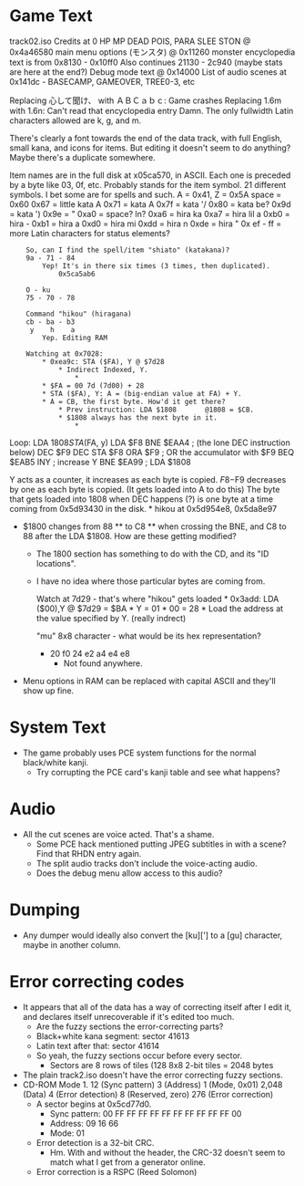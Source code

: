 # Game Text
track02.iso
Credits at 0
HP MP DEAD POIS, PARA SLEE STON @ 0x4a46580
main menu options (モンスタ) @ 0x11260
	monster encyclopedia text is from 0x8130 - 0x10ff0
	Also continues 21130 - 2c940 (maybe stats are here at the end?)
Debug mode text @ 0x14000
	List of audio scenes at 0x141dc - BASECAMP, GAMEOVER, TREE0-3, etc

Replacing 心して聞け、 with ＡＢＣａｂｃ: Game crashes
Replacing 1.6m with 1.6n: Can't read that encyclopedia entry
	Damn. The only fullwidth Latin characters allowed are k, g, and m.

There's clearly a font towards the end of the data track, with full English, small kana, and icons for items.
	But editing it doesn't seem to do anything? Maybe there's a duplicate somewhere.

Item names are in the full disk at x05ca570, in ASCII.
	Each one is preceded by a byte like 03, 0f, etc. Probably stands for the item symbol.
		21 different symbols. I bet some are for spells and such.
		A = 0x41, Z = 0x5A
		space = 0x60
		0x67 = little kata A
		0x71 = kata A
		0x7f = kata '/
		0x80 = kata be?
		0x9d = kata ')
		0x9e = "
		0xa0 = space? ln?
		0xa6 = hira ka
		0xa7 = hira lil a
		0xb0 = hira -
		0xb1 = hira a
		0xd0 = hira mi
		0xdd = hira n
		0xde = hira "
		0x ef - ff = more Latin characters for status elements?

		So, can I find the spell/item "shiato" (katakana)?
		9a - 71 - 84
			Yep! It's in there six times (3 times, then duplicated).
				0x5ca5ab6

		O - ku
		75 - 70 - 78

		Command "hikou" (hiragana)
		cb - ba - b3
		 y    h    a
			Yep. Editing RAM 

		Watching at 0x7028:
			* 0xea9c: STA ($FA), Y @ $7d28
				* Indirect Indexed, Y. 
					* 
			* $FA = 00 7d (7d00) + 28
			* STA ($FA), Y: A = (big-endian value at FA) + Y.
			* A = CB, the first byte. How'd it get there?
				* Prev instruction: LDA $1808       @1808 = $CB.
				* $1808 always has the next byte in it.
					*

Loop:
LDA $1808
STA ($FA, y)
LDA $F8
BNE $EAA4     ; (the lone DEC instruction below)
DEC $F9
DEC
STA $F8
ORA $F9       ; OR the accumulator with $F9
BEQ $EAB5
INY           ; increase Y
BNE $EA99     ; LDA $1808

Y acts as a counter, it increases as each byte is copied.
$F8-$F9 decreases by one as each byte is copied. (It gets loaded into A to do this)
The byte that gets loaded into 1808 when DEC happens (?) is one byte at a time coming from 0x5d93430 in the disk.
	* hikou at 0x5d954e8, 0x5da8e97

* $1800 changes from 88 ** to C8 ** when crossing the BNE, and C8 to 88 after the LDA $1808. How are these getting modified?
	* The 1800 section has something to do with the CD, and its "ID locations".
	* I have no idea where those particular bytes are coming from.




		Watch at 7d29 - that's where "hikou" gets loaded
			* 0x3add: LDA ($00),Y   @ $7d29 = $BA
				* Y = 01
				* 00 = 28
				* Load the address at the value specified by Y. (really indrect)
				
		"mu" 8x8 character - what would be its hex representation?
		* 20 f0 24 e2 a4 e4 e8
			* Not found anywhere.

* Menu options in RAM can be replaced with capital ASCII and they'll show up fine.

# System Text
* The game probably uses PCE system functions for the normal black/white kanji.
	* Try corrupting the PCE card's kanji table and see what happens?

# Audio
* All the cut scenes are voice acted. That's a shame.
	* Some PCE hack mentioned putting JPEG subtitles in with a scene? Find that RHDN entry again.
	* The split audio tracks don't include the voice-acting audio.
	* Does the debug menu allow access to this audio?

# Dumping
* Any dumper would ideally also convert the [ku]['] to a [gu] character, maybe in another column.

# Error correcting codes
* It appears that all of the data has a way of correcting itself after I edit it, and declares itself unrecoverable if it's edited too much.
	* Are the fuzzy sections the error-correcting parts?
	* Black+white kana segment: sector 41613
	* Latin text after that:    sector 41614
	* So yeah, the fuzzy sections occur before every sector.
		* Sectors are 8 rows of tiles (128 8x8 2-bit tiles = 2048 bytes
* The plain track2.iso doesn't have the error correcting fuzzy sections. 
* CD-ROM Mode 1. 12 (Sync pattern)	3 (Address)	1 (Mode, 0x01)	2,048 (Data)	4 (Error detection)	8 (Reserved, zero)	276 (Error correction)
	* A sector begins at 0x5cd77d0.
		* Sync pattern: 00 FF FF FF FF FF FF FF FF FF FF 00
		* Address: 09 16 66
		* Mode: 01
	* Error detection is a 32-bit CRC.
		* Hm. With and without the header, the CRC-32 doesn't seem to match what I get from a generator online.
	* Error correction is a RSPC (Reed Solomon)